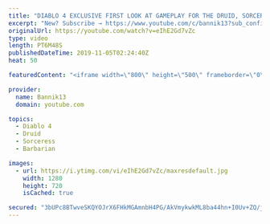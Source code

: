 ```yaml
---
title: "DIABLO 4 EXCLUSIVE FIRST LOOK AT GAMEPLAY FOR THE DRUID, SORCERESS AND BARBARIAN CLASSES!"
excerpt: "New? Subscribe → https://www.youtube.com/c/bannik13?sub_confirmation=1 Diablo 4 is coming!!!! It is official! Let's check out the exclusive first look at game ..."
originalUrl: https://youtube.com/watch?v=eIhE2Gd7vZc
type: video
length: PT6M48S
publishedDateTime: 2019-11-05T02:24:40Z
heat: 50

featuredContent: "<iframe width=\"800\" height=\"500\" frameborder=\"0\" src=\"https://www.youtube.com/embed/eIhE2Gd7vZc\" allow=\"accelerometer; autoplay; encrypted-media; gyroscope; picture-in-picture\" allowfullscreen></iframe>"

provider:
  name: Bannik13
  domain: youtube.com

topics:
  - Diablo 4
  - Druid
  - Sorceress
  - Barbarian

images:
  - url: https://i.ytimg.com/vi/eIhE2Gd7vZc/maxresdefault.jpg
    width: 1280
    height: 720
    isCached: true

secured: "3bUPc8BTwveSKQYOJrX6FHkMGAmnbH4PG/AkVmykwkML8ba44hn+I0Uv+ZQ/jfqgkitDVzwf6hZUwDEgpQQOXDFT5nsffdPMC/cSAJHWnpU/hapcZZXveG/PS/XpAKjBnBANR55rHDoAmvVUcdfO7FU12IIjQv3sZQhPcf2wXRv8rD/r6rbAYyLpynXREEy/i8s7UsXVnauuXihKL4RUze6MralMIYcVEXWj/3rzOrFpV/CuETqL+oAEKUwwN9ZFKRBweY4ph6Gp8A3p9K9RPVWxI70NOUo5spAV+wR5F5Udo105U8rl+nnm3JJj9hh4HzM4FSUxzQZxmRouF04DWYOYmrYsDhB1A4TjipsGwH/WagbWrirwC7M7X2g0il2JUt6FiivMxj1Gy1YLfyFPFKuvBHYaot8yUsZ6HwtymTI=;gK5D5oP2Q2ClFQQ7bWdkAA=="
---
```


